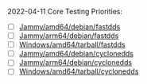 2022-04-11 Core Testing Priorities:
- [ ] [Jammy/amd64/debian/fastdds](https://github.com/osrf/ros2_test_cases/issues?q=is%3Aissue+is%3Aopen+label%3Ajammy+label%3Aamd64+label%3Adebian+label%3Afastdds+label%3Acore+)
- [ ] [Jammy/arm64/debian/fastdds](https://github.com/osrf/ros2_test_cases/issues?q=is%3Aissue+is%3Aopen+label%3Ajammy+label%3Aarm64+label%3Adebian+label%3Afastdds+label%3Acore+)
- [ ] [Windows/amd64/tarball/fastdds](https://github.com/osrf/ros2_test_cases/issues?q=is%3Aissue+is%3Aopen+label%3Awindows+label%3Aamd64+label%3Abinary+label%3Afastdds+label%3Acore+)
- [ ] [Jammy/amd64/debian/cyclonedds](https://github.com/osrf/ros2_test_cases/issues?q=is%3Aissue+is%3Aopen+label%3Ajammy+label%3Aamd64+label%3Adebian+label%3Acyclone+label%3Acore+)
- [ ] [Jammy/arm64/debian/cyclonedds](https://github.com/osrf/ros2_test_cases/issues?q=is%3Aissue+is%3Aopen+label%3Ajammy+label%3Aarm64+label%3Adebian+label%3Acyclone+label%3Acore+)
- [ ] [Windows/amd64/tarball/cyclonedds](https://github.com/osrf/ros2_test_cases/issues?q=is%3Aissue+is%3Aopen+label%3Awindows+label%3Aamd64+label%3Abinary+label%3Acyclone+label%3Acore+)
